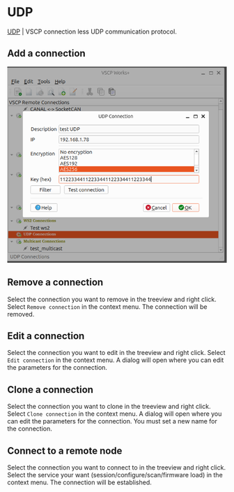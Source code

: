 # UDP

[UDP](https://grodansparadis.github.io/vscp-doc-spec/#/./vscp_over_udp) | VSCP connection less UDP communication protocol.

## Add a connection
![](./images/add_connection_udp.png)

## Remove a connection

Select the connection you want to remove in the treeview and right click. Select `Remove connection` in the context menu. The connection will be removed.

## Edit a connection

Select the connection you want to edit in the treeview and right click. Select `Edit connection` in the context menu. A dialog will open where you can edit the parameters for the connection.

## Clone a connection

Select the connection you want to clone in the treeview and right click. Select `Clone connection` in the context menu. A dialog will open where you can edit the parameters for the connection. You must set a new name for the connection.

## Connect to a remote node

Select the connection you want to connect to in the treeview and right click. Select the service your want (session/configure/scan/firmware load) in the context menu. The connection will be established.